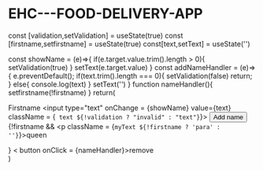 # EHC---FOOD-DELIVERY-APP



 const [validation,setValidation] = useState(true)
  const [firstname,setfirstname] = useState(true)
  const[text,setText] = useState('')

  const showName = (e)=>{
    if(e.target.value.trim().length > 0){
      setValidation(true)
    }
    setText(e.target.value)
  }
  const addNameHandler = (e)=>{
    e.preventDefault();
    if(text.trim().length === 0){
      setValidation(false)
      return;
    }
    else{
      console.log(text)
    }
    setText('')
  }
  function nameHandler(){
    setfirstname(!firstname)
  }
  return(
    <div >
      <label >Firstname</label>
      <input type="text" onChange = {showName} value={text} className = {` text ${!validation ? "invalid" : "text"}`}></input>
      <button type="submit" onClick = {addNameHandler}>Add name</button>
      {!firstname && <p className = {`myText ${!firstname ? 'para' : ''}`}>queen</p>}
      < button onClick = {nameHandler}>remove</button>
    </div>
  )